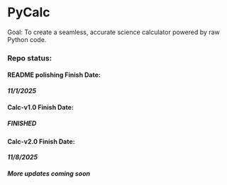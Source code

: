 # PyCalc
Goal: To create a seamless, accurate science calculator powered by raw Python code. 

### Repo status:

#### README polishing Finish Date:
***11/1/2025***

#### Calc-v1.0 Finish Date:
##### ***FINISHED***

#### Calc-v2.0 Finish Date:
***11/8/2025***

##### *More updates coming soon*
